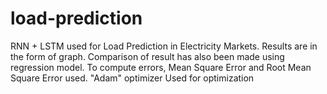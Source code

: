 # load-prediction
RNN + LSTM used for Load Prediction in Electricity Markets. 
Results are in the form of graph.
Comparison of result has also been made using regression model. 
To compute errors, Mean Square Error and Root Mean Square Error used.
"Adam" optimizer Used for optimization
